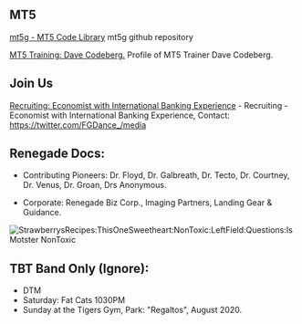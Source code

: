 ## MT5 
[mt5g - MT5 Code Library](https://github.com/mt5g/public) mt5g github repository

[MT5 Training: Dave Codeberg.](https://mastodon.online/web/statuses/104551921934380849) Profile of MT5 Trainer Dave Codeberg.


## Join Us
[Recruiting: Economist with International Banking Experience](https://twitter.com/FGDance_/media) - Recruiting - Economist with International Banking Experience, Contact: https://twitter.com/FGDance_/media

## Renegade Docs:
- Contributing Pioneers: Dr. Floyd,  Dr. Galbreath, Dr. Tecto, Dr. Courtney, Dr. Venus, Dr. Groan, Drs Anonymous.

- Corporate: Renegade Biz Corp., Imaging Partners, Landing Gear & Guidance.


<img src="https://avatars1.githubusercontent.com/u/4284691?v=3&s=200" title="StrawberrysRecipes:ThisOneSweetheart:NonToxic:LeftField:Questions:Is Motster NonToxic">


## TBT Band Only (Ignore):
- DTM
- Saturday: Fat Cats 1030PM
- Sunday at the Tigers Gym, Park: "Regaltos",  August 2020. 











